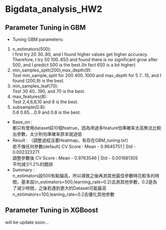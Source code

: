 # Bigdata_analysis_HW2
## Parameter Tuning in GBM

* Tuning GBM parameters: 
 1. n_estimators(500): <br>I first try 20 30..80, and I found higher values get higher accuracy. Therefore, I try 50 100..650 and found there is no significant grow after 500, and I predict 500 is the best.(In fact 650 is a bit higher) 
 2. min_samples_split(200),max_depth(9): <br>Test min_sample_split for 200 400..1000 and max_depth for 5 7...15, and I found (200,9) is the best.
 3. min_samples_leaf(70): <br> Test 30 40...190, and 70 is the best.
 4. max_features(8): <br> Test 2,4,6,8,10 and 8 is the best.
 5. subsample(0.8): <br> 0.6 0.65....0.9 and 0.8 is the best.
* Base_on : <br>都只有使用dataset前10個featrue，因為用過多feature怕準確率太高無法比較出參數，太少則怕準確率原本就過低
* Result : （調整過程沒畫Heatmap，有存在GBM_tuning.txt）<br>若不條任何參數(default) CV Score : Mean - 0.9645751 | Std - 0.002323271 <br>調整參數後 CV Score : Mean - 0.9763546 | Std - 0.001681305 <br> 平均減少1.2%的錯誤
* Summary : <br>n_estimators設500有點偏高，所以導致之後再測其他最佳參數時花較多的時間，基本設(n_estimators=500,learning_rate=0.2)去測其他參數，0.2是為了減少時間，之後若遇到更大的Dataset可能最高n_estimators=100,leaning_rate=0.2去優化其他參數

## Parameter Tuning in XGBoost
will be update soon...
